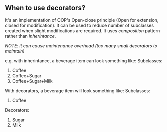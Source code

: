 ## When to use decorators?

It's an implementation of OOP's Open-close principle (Open for extension, closed for modification).
It can be used to reduce number of subclasses created when slight modifications are required. It uses *composition* pattern rather than *inherintance*.

_NOTE: it can cause maintenance overhead (too many small decorators to maintain)_

e.g. 
with inherintance, a beverage item can look something like:
Subclasses:
1. Coffee
2. Coffee+Sugar
3. Coffee+Sugar+Milk

With decorators, a beverage item will look something like:
Subclasses:
1. Coffee

Decorators:
1. Sugar
2. Milk